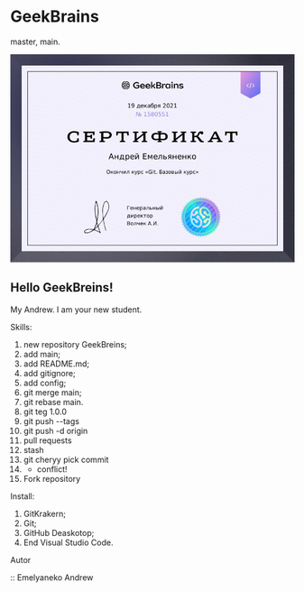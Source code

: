 # GeekBrains
master, main.

<img src="/Certification Git.png" alt="Certification Git" style="zoom:60%;" /></img>

Hello GeekBreins!
------------------
My Andrew. I am your new student.

Skills:

1. new repository GeekBreins;
2. add main;
3. add README.md;
4. add gitignore;
5. add config;
6. git merge main;
7. git rebase main.
8. git teg 1.0.0
9. git push --tags
10. git push -d origin
11. pull requests
12. stash
13. git cheryy pick commit
14. + conflict!
15. Fork repository

Install:

1. GitKrakern;
2. Git;
3. GitHub Deaskotop;
4. End Visual Studio Code. 

Autor 

:: Emelyaneko Andrew